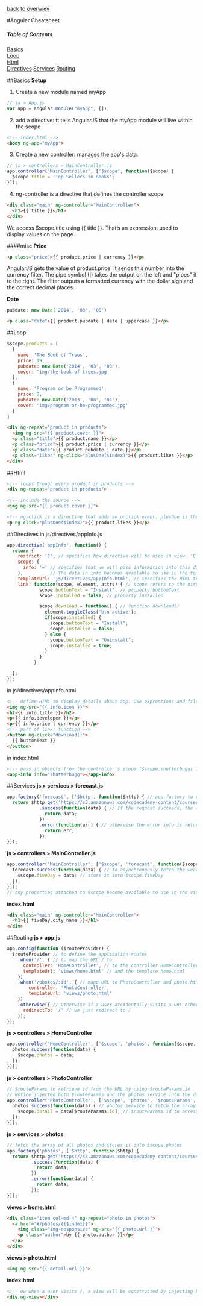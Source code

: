 [back to overwiev](/../..)

#Angular Cheatsheet

##### Table of Contents  
[Basics](#basics)  
[Loop](#loop)  
[Html](#html)  
[Directives](#directives)
[Services](#services)
[Routing](#routing)

##Basics
**Setup**  
1. Create a new module named myApp
```javascript
// ja > App.js
var app = angular.module("myApp", []);
```
2. add a directive: tt tells AngularJS that the myApp module will live within the <body> scope  
```html
<!-- index.html -->
<body ng-app="myApp">
```
3. Create a new controller: manages the app's data.
```javascript
// js > controllers > MainController.js
app.controller('MainController', ['$scope', function($scope) { 
  $scope.title = 'Top Sellers in Books'; 
}]);
```
4. ng-controller is a directive that defines the controller scope
```html
<div class="main" ng-controller="MainController">
  <h1>{{ title }}</h1>
</div>
```
We access $scope.title using {{ title }}. That’s an expression: used to display values on the page.  

####misc
**Price**
```html
<p class="price">{{ product.price | currency }}</p>
```
AngularJS gets the value of product.price. It sends this number into the currency filter. The pipe symbol (|) takes the output on the left and "pipes" it to the right. The filter outputs a formatted currency with the dollar sign and the correct decimal places.  

**Date**
```javascript
pubdate: new Date('2014', '03', '08')
```
```html
<p class="date">{{ product.pubdate | date | uppercase }}</p>
```

##Loop
```javascript
$scope.products = [ 
  { 
    name: 'The Book of Trees', 
    price: 19, 
    pubdate: new Date('2014', '03', '08'), 
    cover: 'img/the-book-of-trees.jpg' 
  }, 
  { 
    name: 'Program or be Programmed', 
    price: 8, 
    pubdate: new Date('2013', '08', '01'), 
    cover: 'img/program-or-be-programmed.jpg' 
  }
]
```
```html
<div ng-repeat="product in products"> 
  <img ng-src="{{ product.cover }}">
  <p class="title">{{ product.name }}</p> 
  <p class="price">{{ product.price | currency }}</p> 
  <p class="date">{{ product.pubdate | date }}</p> 
  <p class="likes" ng-click="plusOne($index)">{{ product.likes }}</p>
</div>
```

##Html
```html
<!-- loops trough every product in products -->
<div ng-repeat="product in products"> 
  
<!-- include the source -->
<img ng-src="{{ product.cover }}"> 

<!-- ng-click is a directive that adds an onclick event. plusOne is the name of the function. $index passes the product number (in a loop). {{ product.likes }} displays the value -->
<p ng-click="plusOne($index)">{{ product.likes }}</p>
```

##Directives
in js/directives/appInfo.js
```javascript
app.directive('appInfo', function() { 
  return { 
    restrict: 'E', // specifies how directive will be used in view. 'E' means it will be used as a new HTML element.
    scope: { 
      info: '=' // specifies that we will pass information into this directive through an attribute named info. The = tells the directive to look for an attribute named info in the <app-info> element, like this: <app-info info="shutterbugg"></app-info>
    },          // The data in info becomes available to use in the template given by templateURL
    templateUrl: 'js/directives/appInfo.html', // specifies the HTML to use in order to display the data in scope.info. Here we use the HTML in js/directives/appInfo.html.
    link: function(scope, element, attrs) { // scope refers to the directive's scope. Any new properties attached to $scope will become available to use in the directive's template. element refers to the directive's HTML element. attrs contains the element's attributes. 
            scope.buttonText = "Install", // property buttonText
            scope.installed = false, // property installed

            scope.download = function() { // function download() 
              element.toggleClass('btn-active'); 
              if(scope.installed) { 
                scope.buttonText = "Install"; 
                scope.installed = false; 
              } else { 
                scope.buttonText = "Uninstall"; 
                scope.installed = true; 
              } 
            } 
          }

  }; 
});
```
in js/directives/appInfo.html
```html
<!-- define HTML to display details about app. Use expressions and filters to display data. -->
<img ng-src="{{ info.icon }}"> 
<h2>{{ info.title }}</h2> 
<p>{{ info.developer }}</p> 
<p>{{ info.price | currency }}</p>
<!-- part of link: function -->
<button ng-click="download()"> 
  {{ buttonText }} 
</button>
```
in index.html
```html
<!-- pass in objects from the controller's scope ($scope.shutterbugg) into the <app-info> element's info attribute so that it displays. -->
<app-info info="shutterbugg"></app-info>
```

##Services
**js > services > forecast.js**
```javascript
app.factory('forecast', ['$http', function($http) { // app.factory to create a new service named forecast + AngularJS's built-in $http to fetch JSON from the server
  return $http.get('https://s3.amazonaws.com/codecademy-content/courses/ltp4/forecast-api/forecast.json') // $http construct an HTTP GET request for the weather data (a json list from codecademy).
            .success(function(data) { // If the request succeeds, the weather data is returned; 
              return data; 
            }) 
            .error(function(err) { // otherwise the error info is returned.
              return err; 
            }); 
}]);
```
**js > controllers > MainController.js**
```javascript
app.controller('MainController', ['$scope', 'forecast', function($scope, forecast) { // add forecast into MainController as dependency so that it's available to use.
  forecast.success(function(data) { // to asynchronously fetch the weather data from server
    $scope.fiveDay = data; // store it into $scope.fiveDay 
  }); 
}]);
// any properties attached to $scope become available to use in the view
```
**index.html**
```html
<div class="main" ng-controller="MainController">
  <h1>{{ fiveDay.city_name }}</h1>
</div>
```

##Routing
**js > app.js**
```javascript
app.config(function ($routeProvider) { 
  $routeProvider // to define the application routes
    .when('/', { // to map the URL / to
      controller: 'HomeController', // to the controller HomeController 
      templateUrl: 'views/home.html' // and the template home.html
    })
    .when('/photos/:id', { // mapp URL to PhotoController and photo.html. + variable part named id to the URL
  		controller: 'PhotoController',
    	templateUrl: 'views/photo.html'
  	})
    .otherwise({ // Otherwise if a user accidentally visits a URL other than /
      redirectTo: '/' // we just redirect to /
    }); 
});
```
**js > controllers > HomeController**
```javascript
app.controller('HomeController', ['$scope', 'photos', function($scope, photos) { // use photos service
  photos.success(function(data) {
    $scope.photos = data;
  });
}]);
```
**js > controllers > PhotoController**
```javascript
// $routeParams to retrieve id from the URL by using $routeParams.id
// Notice injected both $routeParams and the photos service into the dependency array to make them available to use inside the controller.
app.controller('PhotoController', ['$scope', 'photos', '$routeParams', function($scope, photos, $routeParams) {
  photos.success(function(data) { // photos service to fetch the array of photos from the server
    $scope.detail = data[$routeParams.id]; // $routeParams.id to access the specific photo by its index
  });
}]);
```
**js > services > photos**
```javascript
// fetch the array of all photos and stores it into $scope.photos
app.factory('photos', ['$http', function($http) {
  return $http.get('https://s3.amazonaws.com/codecademy-content/courses/ltp4/photos-api/photos.json')
         .success(function(data) {
           return data;
         })
         .error(function(data) {
           return data;
         });
}]);
```
**views > home.html**
```html
<div class="item col-md-4" ng-repeat="photo in photos">
  <a href="#/photos/{{$index}}">
    <img class="img-responsive" ng-src="{{ photo.url }}">
    <p class="author">by {{ photo.author }}</p>
  </a>
</div>
```
**views > photo.html**
```html
<img ng-src="{{ detail.url }}">
```
**index.html**
```html
<!-- ow when a user visits /, a view will be constructed by injecting home.html into the <div ng-view></div> -->
<div ng-view></div>
```